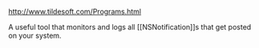 

http://www.tildesoft.com/Programs.html

A useful tool that monitors and logs all [[NSNotification]]<nowiki/>s that get posted on your system.